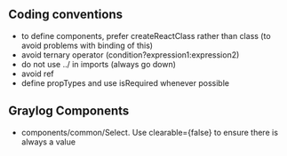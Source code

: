 Coding conventions
------------------

* to define components, prefer createReactClass rather than class (to avoid problems with binding of this)
* avoid ternary operator (condition?expression1:expression2)
* do not use ../ in imports (always go down)
* avoid ref
* define propTypes and use isRequired whenever possible


Graylog Components
------------------

* components/common/Select. Use clearable={false} to ensure there is always a value
